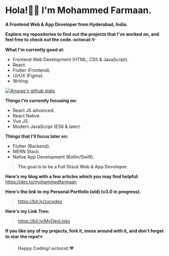 # Hola!👋🏻 I'm Mohammed Farmaan.
**A Frontend Web & App Developer from Hyderabad, India.**

**Explore my repositories to find out the projects that I've worked on, and feel free to check out the code.:octocat::sparkles:**

**What I'm currently good at:**
* Frontend Web Development (HTML, CSS & JavaScript).
* React.
* Flutter (Frontend).
* UI/UX (Figma).
* Writing.

[![Anurag's github stats](https://github-readme-stats.vercel.app/api?username=zxcodes&show_icons=true&theme=radical)](https://github.com/anuraghazra/github-readme-stats)

**Things I'm currently focusing on:**
* React JS advanced.
* React Native.
* Vue JS.
* Modern JavaScript (ES6 & later).

**Things that I'll focus later on:**
* Flutter (Backend).
* MERN Stack.
* Native App Development (Kotlin/Swift).

>**The goal is to be a Full Stack Web & App Developer.**

**Here's my blog with a few articles which you may find helpful:**
https://dev.to/mohammedfarmaan

**Here's the link to my Personal Portfolio (old) (v3.0 in progress).** 
>https://bit.ly/zxcodes

**Here's my Link Tree:**
>https://bit.ly/MyDevLinks

**If you like any of my projects, fork it, mess around with it, and don't forget to star the repo!:star:**
>**Happy Coding!:octocat::heart:**

